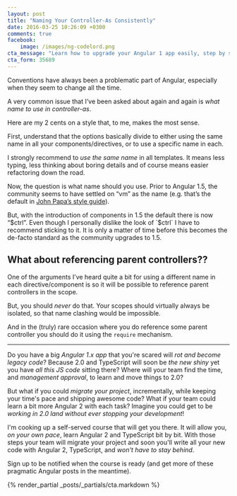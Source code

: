 ```yaml
---
layout: post
title: "Naming Your Controller-As Consistently"
date: 2016-03-25 10:26:09 +0300
comments: true
facebook:
    image: /images/ng-codelord.png
cta_message: "Learn how to upgrade your Angular 1 app easily, step by step!"
cta_form: 35689
---
```


Conventions have always been a problematic part of Angular, especially when they seem to change all the time.

A very common issue that I’ve been asked about again and again is *what name to use in controller-as*.

Here are my 2 cents on a style that, to me, makes the most sense.

First, understand that the options basically divide to either using the same name in all your components/directives, or to use a specific name in each.

I strongly recommend to *use the same name* in all templates. It means less typing, less thinking about boring details and of course means easier refactoring down the road.

Now, the question is what name should you use.
Prior to Angular 1.5, the community seems to have settled on “vm” as the name (e.g. that’s the default in [John Papa’s style guide](https://github.com/johnpapa/angular-styleguide)).

But, with the introduction of components in 1.5 the default there is now “$ctrl”.
Even though I personally dislike the look of `$ctrl` I have to recommend sticking to it.
It is only a matter of time before this becomes the de-facto standard as the community upgrades to 1.5.

## What about referencing parent controllers??

One of the arguments I’ve heard quite a bit for using a different name in each directive/component is so it will be possible to reference parent controllers in the scope.

But, you should *never* do that.
Your scopes should virtually always be isolated, so that name clashing would be impossible.

And in the (truly) rare occasion where you do reference some parent controller you should do it using the `require` mechanism.

<hr>

Do you have a big *Angular 1.x app* that you're scared will *rot and become legacy code*? Because 2.0 and TypeScript will soon be *the new shiny* yet you have *all this JS code* sitting there? Where will your team find the time, and *management approval*, to learn and move things to 2.0?

But what if you could *migrate your project*, incrementally, while keeping your time's pace and shipping awesome code? What if your team could learn a bit more Angular 2 with each task? Imagine you could get to be *working in 2.0 land without ever stopping your development*!

I'm cooking up a self-served course that will get you there. It will allow you, *on your own pace*, learn Angular 2 and TypeScript bit by bit. With those steps your team will migrate your project and soon you'll write all your new code with Angular 2, TypeScript, and *won't have to stay behind*.

Sign up to be notified when the course is ready (and get more of these pragmatic Angular posts in the meantime).

{% render_partial _posts/_partials/cta.markdown %}
